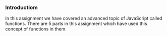 ### Introductiom
In this assignment we have covered an advanced topic of JavaScript called functions. There are 5 parts in this assignment which have used this concept of functions in them.

